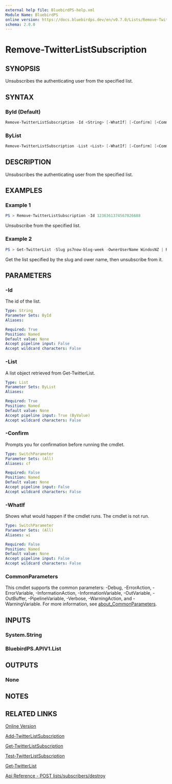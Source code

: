 ```yaml
---
external help file: BluebirdPS-help.xml
Module Name: BluebirdPS
online version: https://docs.bluebirdps.dev/en/v0.7.0/Lists/Remove-TwitterListSubscription
schema: 2.0.0
---
```


# Remove-TwitterListSubscription

## SYNOPSIS

Unsubscribes the authenticating user from the specified list.

## SYNTAX

### ById (Default)

```powershell
Remove-TwitterListSubscription -Id <String> [-WhatIf] [-Confirm] [<CommonParameters>]
```

### ByList

```powershell
Remove-TwitterListSubscription -List <List> [-WhatIf] [-Confirm] [<CommonParameters>]
```

## DESCRIPTION

Unsubscribes the authenticating user from the specified list.

## EXAMPLES

### Example 1

```powershell
PS > Remove-TwitterListSubscription -Id 1236361374567026688
```

Unsubscribe from the specified list.

### Example 2

```powershell
PS > Get-TwitterList -Slug ps7now-blog-week -OwnerUserName WindosNZ | Remove-TwitterListSubscription
```

Get the list specified by the slug and ower name, then unsubscribe from it.

## PARAMETERS

### -Id

The id of the list.

```yaml
Type: String
Parameter Sets: ById
Aliases:

Required: True
Position: Named
Default value: None
Accept pipeline input: False
Accept wildcard characters: False
```

### -List

A list object retrieved from Get-TwitterList.

```yaml
Type: List
Parameter Sets: ByList
Aliases:

Required: True
Position: Named
Default value: None
Accept pipeline input: True (ByValue)
Accept wildcard characters: False
```

### -Confirm

Prompts you for confirmation before running the cmdlet.

```yaml
Type: SwitchParameter
Parameter Sets: (All)
Aliases: cf

Required: False
Position: Named
Default value: None
Accept pipeline input: False
Accept wildcard characters: False
```

### -WhatIf

Shows what would happen if the cmdlet runs.
The cmdlet is not run.

```yaml
Type: SwitchParameter
Parameter Sets: (All)
Aliases: wi

Required: False
Position: Named
Default value: None
Accept pipeline input: False
Accept wildcard characters: False
```

### CommonParameters

This cmdlet supports the common parameters: -Debug, -ErrorAction, -ErrorVariable, -InformationAction, -InformationVariable, -OutVariable, -OutBuffer, -PipelineVariable, -Verbose, -WarningAction, and -WarningVariable. For more information, see [about_CommonParameters](http://go.microsoft.com/fwlink/?LinkID=113216).

## INPUTS

### System.String

### BluebirdPS.APIV1.List

## OUTPUTS

### None

## NOTES

## RELATED LINKS

[Online Version](https://docs.bluebirdps.dev/en/v0.7.0/Lists/Remove-TwitterListSubscription)

[Add-TwitterListSubscription](https://docs.bluebirdps.dev/en/v0.7.0/Lists/Add-TwitterListSubscription)

[Get-TwitterListSubscription](https://docs.bluebirdps.dev/en/v0.7.0/Lists/Get-TwitterListSubscription)

[Test-TwitterListSubscription](https://docs.bluebirdps.dev/en/v0.7.0/Lists/Test-TwitterListSubscription)

[Get-TwitterList](https://docs.bluebirdps.dev/en/v0.7.0/Lists/Get-TwitterList)

[Api Reference - POST lists/subscribers/destroy](https://developer.twitter.com/en/docs/twitter-api/v1/accounts-and-users/create-manage-lists/api-reference/post-lists-subscribers-destroy)
